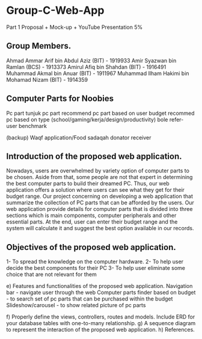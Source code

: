 # Group-C-Web-App

Part 1 Proposal + Mock-up + 
YouTube Presentation
5%

<h2> Group Members.</h2>

Ahmad Ammar Arif bin Abdul Aziz (BIT) - 1919933
Amir Syazwan bin Ramlan (BCS) - 1913373
Amirul Afiq bin Shahdan (BIT) - 1916491
Muhammad Akmal bin Anuar (BIT) - 1911967
Muhammad Ilham Hakimi bin Mohamad Nizam (BIT) - 1914359

<h2> Computer Parts for Noobies </h2>

Pc part
  tunjuk pc part
  recommend pc part based on user budget
  recommed pc based on type (school/gaming/kerja/design/productivity)
  bole refer- user benchmark

(backup) Waqf application/Food sadaqah 
  donator
  receiver
  

<h2> Introduction of the proposed web application. </h2>
  Nowadays, users are overwhelmed by variety option of computer parts to be chosen. Aside from that, some people are not that expert in determining the best computer parts to build their dreamed PC. Thus, our web application offers a solution where users can see what they get for their budget range. Our project concerning on  developing a web application that summarize the collection of PC parts that can be afforded by the users. Our web application provide details for computer parts that is divided into three sections which is main components, computer peripherals and other essential parts. At the end, user can enter their budget range and the system will calculate it and suggest the best option available in our records.

<h2> Objectives of the proposed web application. </h2>
  1- To spread the knowledge on the computer hardware.
  2- To help user decide the best components for their PC 
  3- To help user eliminate some choice that are not relevant for them 
  
e) Features and functionalities of the proposed web application.
  Navigation bar - navigate user through the web
  Computer parts finder based on budget - to search set of pc parts that can be purchased within the budget
  Slideshow/carousel - to show related picture of pc parts
  
f) Properly define the views, controllers, routes and models. Include ERD for your 
database tables with one-to-many relationship. 
g) A sequence diagram to represent the interaction of the proposed web application. 
h) References.
